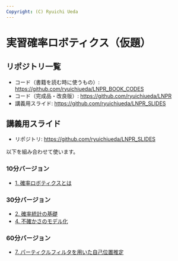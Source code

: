 ```yaml
---
Copyright: (C) Ryuichi Ueda
---
```


# 実習確率ロボティクス（仮題）

## リポジトリ一覧

* コード（書籍を読む時に使うもの）: https://github.com/ryuichiueda/LNPR_BOOK_CODES
* コード（完成品・改良版）: https://github.com/ryuichiueda/LNPR
* 講義用スライド: https://github.com/ryuichiueda/LNPR_SLIDES

## 講義用スライド

* リポジトリ: https://github.com/ryuichiueda/LNPR_SLIDES

以下を組み合わせて使います。

### 10分バージョン

* [1. 確率ロボティクスとは](https://ryuichiueda.github.io/LNPR_SLIDES/contents/20190424_chubu-u_robot_flontier1.html)

### 30分バージョン

* [2. 確率統計の基礎](https://ryuichiueda.github.io/LNPR_SLIDES/30min/chap2_30min.html)
* [4. 不確かさのモデル化](https://ryuichiueda.github.io/LNPR_SLIDES/30min/chap4_30min.html)


### 60分バージョン

* [7. パーティクルフィルタを用いた自己位置推定](https://ryuichiueda.github.io/LNPR_SLIDES/60min/chap5_60min.html)
